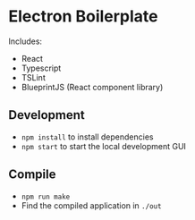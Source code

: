 # Electron Boilerplate

Includes:
- React
- Typescript
- TSLint
- BlueprintJS (React component library)

## Development
- `npm install` to install dependencies
- `npm start` to start the local development GUI

## Compile
- `npm run make`
- Find the compiled application in `./out`